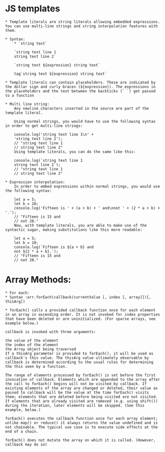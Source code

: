 # JS templates

    * Template literals are string literals allowing embedded expressions. You can use multi-line strings and string interpolation features with them.

    * Syntax: 
        * `string text`

        `string text line 1
        string text line 2`

        `string text ${expression} string text`

        tag`string text ${expression} string text`

    * Template literals can contain placeholders. These are indicated by the dollar sign and curly braces (${expression}). The expressions in the placeholders and the text between the backticks (` `) get passed to a function

    * Multi line string:
        Any newline characters inserted in the source are part of the template literal.

        Using normal strings, you would have to use the following syntax in order to get multi-line strings:

        console.log('string text line 1\n' +
        'string text line 2');
        // "string text line 1
        // string text line 2"
        Using template literals, you can do the same like this:

        console.log(`string text line 1
        string text line 2`);
        // "string text line 1
        // string text line 2"

    * Expression interpolation:
        In order to embed expressions within normal strings, you would use the following syntax:

        let a = 5;
        let b = 10;
        console.log('Fifteen is ' + (a + b) + ' and\nnot ' + (2 * a + b) + '.');
        // "Fifteen is 15 and
        // not 20."
        Now, with template literals, you are able to make use of the syntactic sugar, making substitutions like this more readable:

        let a = 5;
        let b = 10;
        console.log(`Fifteen is ${a + b} and
        not ${2 * a + b}.`);
        // "Fifteen is 15 and
        // not 20."    

# Array Methods:

    * For each:
    * Syntax :arr.forEach(callback(currentValue [, index [, array]])[, thisArg]) 

    * forEach() calls a provided callback function once for each element in an array in ascending order. It is not invoked for index properties that have been deleted or are uninitialized. (For sparse arrays, see example below.)

    callback is invoked with three arguments:

    the value of the element
    the index of the element
    the Array object being traversed
    If a thisArg parameter is provided to forEach(), it will be used as callback's this value. The thisArg value ultimately observable by callback is determined according to the usual rules for determining the this seen by a function.

    The range of elements processed by forEach() is set before the first invocation of callback. Elements which are appended to the array after the call to forEach() begins will not be visited by callback. If existing elements of the array are changed or deleted, their value as passed to callback will be the value at the time forEach() visits them; elements that are deleted before being visited are not visited. If elements that are already visited are removed (e.g. using shift()) during the iteration, later elements will be skipped. (See this example, below.)

    forEach() executes the callback function once for each array element; unlike map() or reduce() it always returns the value undefined and is not chainable. The typical use case is to execute side effects at the end of a chain.

    forEach() does not mutate the array on which it is called. (However, callback may do so)     